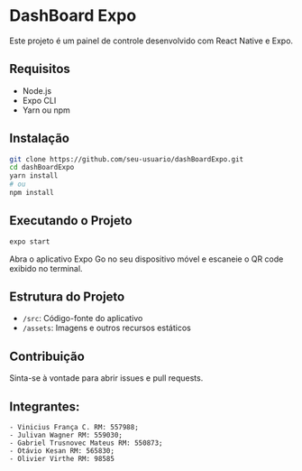 # DashBoard Expo

Este projeto é um painel de controle desenvolvido com React Native e Expo.

## Requisitos

- Node.js
- Expo CLI
- Yarn ou npm

## Instalação

```bash
git clone https://github.com/seu-usuario/dashBoardExpo.git
cd dashBoardExpo
yarn install
# ou
npm install
```

## Executando o Projeto

```bash
expo start
```

Abra o aplicativo Expo Go no seu dispositivo móvel e escaneie o QR code exibido no terminal.

## Estrutura do Projeto

- `/src`: Código-fonte do aplicativo
- `/assets`: Imagens e outros recursos estáticos

## Contribuição

Sinta-se à vontade para abrir issues e pull requests.

## Integrantes:
    - Vinicius França C. RM: 557988;
    - Julivan Wagner RM: 559030;
    - Gabriel Trusnovec Mateus RM: 550873; 
    - Otávio Kesan RM: 565830;
    - Olivier Virthe RM: 98585
